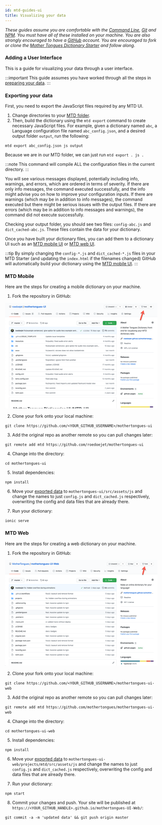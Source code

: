 ```yaml
---
id: mtd-guides-ui
title: Visualizing your data
---
```


*These guides assume you are comfortable with the [Command Line](https://en.wikipedia.org/wiki/Command-line_interface), [Git](https://en.wikipedia.org/wiki/Git) and [NPM](https://en.wikipedia.org/wiki/Npm_(software)). You must have all of these installed on your machine. You are also strongly encouraged to have a [GitHub](https://github.com) account. You are encouraged to fork or clone the [Mother Tongues Dictionary Starter](https://github.com/roedoejet/mtd-starter) and follow along.*

### Adding a User Interface

This is a guide for visualizing your data through a user interface. 

:::important
This guide assumes you have worked through all the steps in [preparing your data](mtd-guides-prepare).
:::

### Exporting your data

First, you need to export the JavaScript files required by any MTD UI.

1.  Change directories to your [MTD folder](mtd-guides-prepare#file-structure).
2.  Then, build the dictionary using the `mtd export` command to create
    necessary JavaScript files. For example, given a dictionary named
    `abc`, a Language configuration file named `abc_config.json`, and a
    desired output folder `output`, run the following:

`mtd export abc_config.json js output`

Because we are in our MTD folder, we can just run `mtd export . js .`

:::note
This command will compile ALL the configuration files in the current directory.
:::

You will see various messages displayed, potentially including info,
warnings, and errors, which are ordered in terms of severity. If there
are only info messages, the command executed successfully, and the info
might advise you on how to improve your configuration inputs. If there
are warnings (which may be in addition to info messages), the command
executed but there might be serious issues with the output files. If
there are errors (which may be in addition to info messages and
warnings), the command did not execute successfully.

Checking your output folder, you should see two files: `config-abc.js`
and `dict_cached-abc.js`. These files contain the data for your
dictionary.

Once you have built your dictionary files, you can add them to a
dictionary UI such as an [MTD
mobile UI](https://github.com/roedoejet/mothertongues-ui) or [MTD
web UI](https://github.com/MotherTongues/mothertongues-ui-web).

:::tip
By simply changing the `config-*.js` and `dict_cached-*.js` files in your MTD Starter (and updating the `index.html` if the filenames changed) GitHub will automatically build your dictionary using the [MTD
mobile UI](https://github.com/roedoejet/mothertongues-ui).
:::

### MTD Mobile

Here are the steps for creating a mobile dictionary on your machine.

1. Fork the repository in GitHub: 

![image info](../static/img/fork-mtd-ui.png)

2. Clone your fork onto your local machine:

`git clone https://github.com/<YOUR_GITHUB_USERNAME>/mothertongues-ui`

3. Add the original repo as another remote so you can pull changes later:

`git remote add mtd https://github.com/roedoejet/mothertongues-ui`

4. Change into the directory: 

`cd mothertongues-ui`

5. Install dependencies: 

`npm install`

6. Move your [exported data](#exporting-your-data) to `mothertongues-ui/src/assets/js` and change the names to just `config.js` and `dict_cached.js` respectively, overwriting the config and data files that are already there.

7. Run your dictionary: 

`ionic serve`


### MTD Web

Here are the steps for creating a web dictionary on your machine.

1. Fork the repository in GitHub: 

![image info](../static/img/fork-mtd-ui-web.png)

2. Clone your fork onto your local machine:

`git clone https://github.com/<YOUR_GITHUB_USERNAME>/mothertongues-ui-web`

3. Add the original repo as another remote so you can pull changes later:

`git remote add mtd https://github.com/mothertongues/mothertongues-ui-web`

4. Change into the directory: 

`cd mothertongues-ui-web`

5. Install dependencies: 

`npm install`

6. Move your [exported data](#exporting-your-data) to `mothertongues-ui-web/projects/mtd/src/assets/js` and change the names to just `config.js` and `dict_cached.js` respectively, overwriting the config and data files that are already there.

7. Run your dictionary: 

`npm start`

8. Commit your changes and push. Your site will be published at `https://<YOUR_GITHUB_HANDLE>.github.io/mothertongues-UI-Web/`:

`git commit -a -m 'updated data' && git push origin master`

